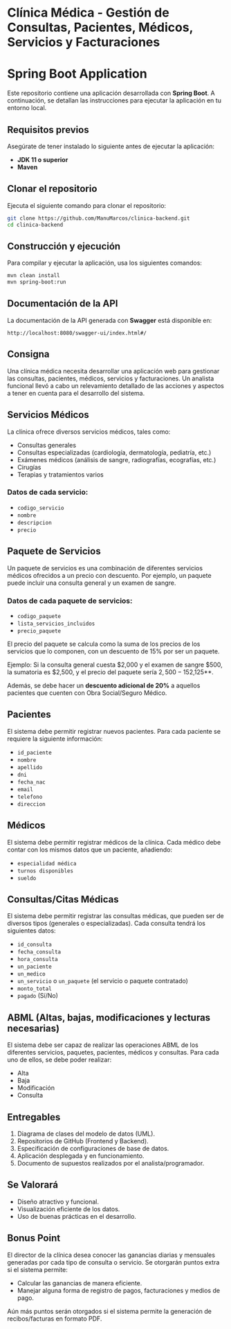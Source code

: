 # Clínica Médica - Gestión de Consultas, Pacientes, Médicos, Servicios y Facturaciones

# Spring Boot Application

Este repositorio contiene una aplicación desarrollada con **Spring Boot**. A continuación, se detallan las instrucciones para ejecutar la aplicación en tu entorno local.

## Requisitos previos

Asegúrate de tener instalado lo siguiente antes de ejecutar la aplicación:

- **JDK 11 o superior**  
- **Maven**

## Clonar el repositorio

Ejecuta el siguiente comando para clonar el repositorio:

```bash
git clone https://github.com/ManuMarcos/clinica-backend.git
cd clinica-backend
```

## Construcción y ejecución

Para compilar y ejecutar la aplicación, usa los siguientes comandos:

```bash
mvn clean install
mvn spring-boot:run
```

## Documentación de la API

La documentación de la API generada con **Swagger** está disponible en:

```
http://localhost:8080/swagger-ui/index.html#/
```

## Consigna

Una clínica médica necesita desarrollar una aplicación web para gestionar las consultas, pacientes, médicos, servicios y facturaciones. Un analista funcional llevó a cabo un relevamiento detallado de las acciones y aspectos a tener en cuenta para el desarrollo del sistema.

## Servicios Médicos

La clínica ofrece diversos servicios médicos, tales como:

- Consultas generales
- Consultas especializadas (cardiología, dermatología, pediatría, etc.)
- Exámenes médicos (análisis de sangre, radiografías, ecografías, etc.)
- Cirugías
- Terapias y tratamientos varios

### Datos de cada servicio:

- `codigo_servicio`
- `nombre`
- `descripcion`
- `precio`

## Paquete de Servicios

Un paquete de servicios es una combinación de diferentes servicios médicos ofrecidos a un precio con descuento. Por ejemplo, un paquete puede incluir una consulta general y un examen de sangre.

### Datos de cada paquete de servicios:

- `codigo_paquete`
- `lista_servicios_incluidos`
- `precio_paquete`

El precio del paquete se calcula como la suma de los precios de los servicios que lo componen, con un descuento de 15% por ser un paquete.

Ejemplo:
Si la consulta general cuesta $2,000 y el examen de sangre $500, la sumatoria es $2,500, y el precio del paquete sería $2,500 - 15% = **$2,125**.

Además, se debe hacer un **descuento adicional de 20%** a aquellos pacientes que cuenten con Obra Social/Seguro Médico.

## Pacientes

El sistema debe permitir registrar nuevos pacientes. Para cada paciente se requiere la siguiente información:

- `id_paciente`
- `nombre`
- `apellido`
- `dni`
- `fecha_nac`
- `email`
- `telefono`
- `direccion`

## Médicos

El sistema debe permitir registrar médicos de la clínica. Cada médico debe contar con los mismos datos que un paciente, añadiendo:

- `especialidad médica`
- `turnos disponibles`
- `sueldo`

## Consultas/Citas Médicas

El sistema debe permitir registrar las consultas médicas, que pueden ser de diversos tipos (generales o especializadas). Cada consulta tendrá los siguientes datos:

- `id_consulta`
- `fecha_consulta`
- `hora_consulta`
- `un_paciente`
- `un_medico`
- `un_servicio` o `un_paquete` (el servicio o paquete contratado)
- `monto_total`
- `pagado` (Sí/No)

## ABML (Altas, bajas, modificaciones y lecturas necesarias)

El sistema debe ser capaz de realizar las operaciones ABML de los diferentes servicios, paquetes, pacientes, médicos y consultas. Para cada uno de ellos, se debe poder realizar:

- Alta
- Baja
- Modificación
- Consulta

## Entregables

1. Diagrama de clases del modelo de datos (UML).
2. Repositorios de GitHub (Frontend y Backend).
3. Especificación de configuraciones de base de datos.
4. Aplicación desplegada y en funcionamiento.
5. Documento de supuestos realizados por el analista/programador.

## Se Valorará

- Diseño atractivo y funcional.
- Visualización eficiente de los datos.
- Uso de buenas prácticas en el desarrollo.

## Bonus Point

El director de la clínica desea conocer las ganancias diarias y mensuales generadas por cada tipo de consulta o servicio. Se otorgarán puntos extra si el sistema permite:

- Calcular las ganancias de manera eficiente.
- Manejar alguna forma de registro de pagos, facturaciones y medios de pago.

Aún más puntos serán otorgados si el sistema permite la generación de recibos/facturas en formato PDF.
